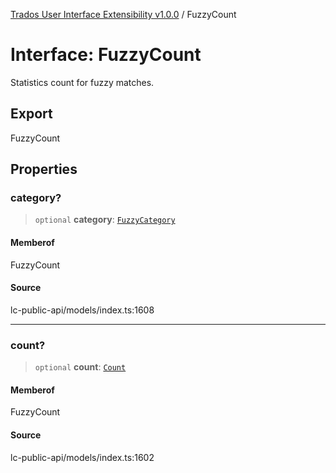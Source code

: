 [Trados User Interface Extensibility v1.0.0](../wiki/globals) / FuzzyCount

# Interface: FuzzyCount

Statistics count for fuzzy matches.

## Export

FuzzyCount

## Properties

### category?

> `optional` **category**: [`FuzzyCategory`](../wiki/Interface.FuzzyCategory)

#### Memberof

FuzzyCount

#### Source

lc-public-api/models/index.ts:1608

***

### count?

> `optional` **count**: [`Count`](../wiki/Interface.Count)

#### Memberof

FuzzyCount

#### Source

lc-public-api/models/index.ts:1602
